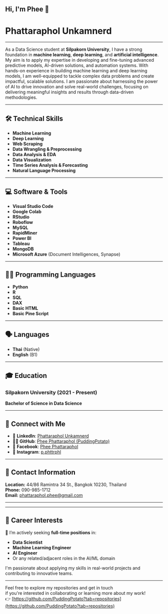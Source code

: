 ## Hi, I'm Phee 👋

# Phattaraphol Unkamnerd

---

As a Data Science student at **Silpakorn University**, I have a strong foundation in **machine learning**, **deep learning**, and **artificial intelligence**. My aim is to apply my expertise in developing and fine-tuning advanced predictive models, AI-driven solutions, and automation systems. With hands-on experience in building machine learning and deep learning models, I am well-equipped to tackle complex data problems and create impactful, scalable solutions. I am passionate about harnessing the power of AI to drive innovation and solve real-world challenges, focusing on delivering meaningful insights and results through data-driven methodologies.

---

## 🛠 **Technical Skills**

- **Machine Learning**  
- **Deep Learning**  
- **Web Scraping**  
- **Data Wrangling & Preprocessing**  
- **Data Analysis & EDA**  
- **Data Visualization**  
- **Time Series Analysis & Forecasting**  
- **Natural Language Processing**

---

## 💻 **Software & Tools**

- **Visual Studio Code**  
- **Google Colab**  
- **RStudio**  
- **Roboflow**  
- **MySQL**  
- **RapidMiner**  
- **Power BI**  
- **Tableau**  
- **MongoDB**  
- **Microsoft Azure** (Document Intelligences, Synapse)

---

## 👨‍💻 **Programming Languages**

- **Python**  
- **R**  
- **SQL**  
- **DAX**  
- **Basic HTML**  
- **Basic Pine Script**

---

## 🗣 **Languages**

- **Thai** (Native)  
- **English** (B1)

---

## 🎓 **Education**

### **Silpakorn University** (2021 - Present)  
**Bachelor of Science in Data Science**

---

## 🔗 **Connect with Me**

- 💼 **LinkedIn**: [Phattaraphol Unkamnerd](https://www.linkedin.com/in/phee-phattaraphol)
- 🧑‍💻 **GitHub**: [Phee Phattaraphol (PuddingPotato)](https://github.com/PuddingPotato)
- 📘 **Facebook**: [Phee Phattaraphol](https://www.facebook.com/phee.phattaraphol)
- 📸 **Instagram**: [p.phttrphl](https://www.instagram.com/p.phttrphl/)

---

## 📍 **Contact Information**

**Location:** 44/86 Ramintra 34 St., Bangkok 10230, Thailand  
**Phone:** 090-985-1712  
**Email:** [phattaraphol.phee@gmail.com](mailto:phattaraphol.phee@gmail.com)

---

---

## 🚀 Career Interests

💼 I’m actively seeking **full-time positions** in:  
- **Data Scientist**  
- **Machine Learning Engineer**  
- **AI Engineer**  
- Or any related/adjacent roles in the AI/ML domain

I'm passionate about applying my skills in real-world projects and contributing to innovative teams.

---

Feel free to explore my repositories and get in touch  
if you're interested in collaborating or learning more about my work!  
👉 [https://github.com/PuddingPotato?tab=repositories](https://github.com/PuddingPotato?tab=repositories)

